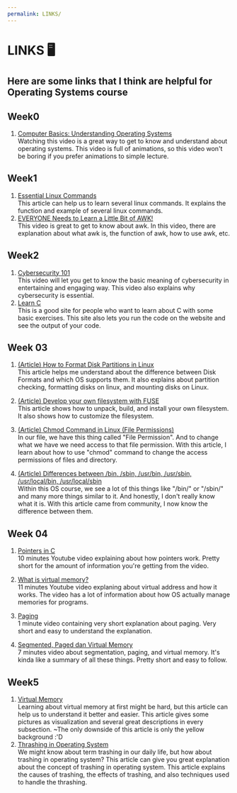 ```yaml
---
permalink: LINKS/
---
```


# LINKS 🖥
## Here are some links that I think are helpful for Operating Systems course

## Week0
1. [Computer Basics: Understanding Operating Systems](https://youtu.be/fkGCLIQx1MI)<br>
Watching this video is a great way to get to know and understand about operating systems.
This video is full of animations, so this video won't be boring if you prefer animations to simple lecture.

## Week1
1. [Essential Linux Commands](https://linuxhint.com/100_essential_linux_commands)<br>
This article can help us to learn several linux commands. 
It explains the function and example of several linux commands.
2. [EVERYONE Needs to Learn a Little Bit of AWK!](https://youtu.be/jJ02kEETw70)<br>
This video is great to get to know about awk. 
In this video, there are explanation about what awk is, the function of awk, how to use awk, etc. 

## Week2
1. [Cybersecurity 101](https://youtu.be/sdpxddDzXfE)<br>
This video will let you get to know the basic meaning of cybersecurity in entertaining and engaging way. 
This video also explains why cybersecurity is essential.
2. [Learn C](https://www.learn-c.org/)<br>
This is a good site for people who want to learn about C with some basic exercises. 
This site also lets you run the code on the website and see the output of your code.

## Week 03

1. [(Article) How to Format Disk Partitions in Linux](https://phoenixnap.com/kb/linux-format-disk)<br>
This article helps me understand about the difference between Disk Formats and which OS supports them. It also explains about partition checking, formatting disks on linux, and mounting disks on Linux.

2. [(Article) Develop your own filesystem with FUSE](https://developer.ibm.com/articles/l-fuse/)<br>
This article shows how to unpack, build, and install your own filesystem. It also shows how to customize the filesystem.

3. [(Article) Chmod Command in Linux (File Permissions)](https://linuxize.com/post/chmod-command-in-linux/)<br>
In our file, we have this thing called "File Permission". And to change what we have we need access to that file permission. With this article, I learn about how to use "chmod" command to change the access permissions of files and directory.

4. [(Article) Differences between /bin, /sbin, /usr/bin, /usr/sbin, /usr/local/bin, /usr/local/sbin](https://askubuntu.com/questions/308045/differences-between-bin-sbin-usr-bin-usr-sbin-usr-local-bin-usr-local)<br>
Within this OS course, we see a lot of this things like "/bin/" or "/sbin/" and many more things similar to it. And honestly, I don't really know what it is. With this article came from community, I now know the difference between them.

## Week 04

1. [Pointers in C](https://youtu.be/mw1qsMieK5c)<br>
10 minutes Youtube video explaining about how pointers work. Pretty short for the amount of information you're getting from the video.

2. [What is virtual memory?](https://youtu.be/2quKyPnUShQ)<br>
11 minutes Youtube video explaning about virtual address and how it works. The video has a lot of information about how OS actually manage memories for programs.

3. [Paging](https://youtu.be/pJ5ezHfJokw)<br>
1 minute video containing very short explanation about paging. Very short and easy to understand the explanation.

4. [Segmented, Paged dan Virtual Memory](https://youtu.be/p9yZNLeOj4s)<br>
7 minutes video about segmentation, paging, and virtual memory. It's kinda like a summary of all these things. Pretty short and easy to follow.

## Week5
1. [Virtual Memory](https://www.cs.uic.edu/~jbell/CourseNotes/OperatingSystems/9_VirtualMemory.html)<br>
Learning about virtual memory at first might be hard, but this article can help us to understand it better and easier.
This article gives some pictures as visualization and several great descriptions in every subsection.
~The only downside of this article is only the yellow background :'D 
2. [Thrashing in Operating System](https://www.studytonight.com/operating-system/thrashing-in-operating-system)<br>
We might know about term trashing in our daily life, but how about trashing in operating system?
This article can give you great explanation about the concept of trashing in operating system.
This article explains the causes of trashing, the effects of trashing, and also techniques used to handle the thrashing.
